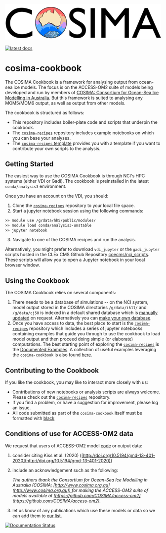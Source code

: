 <img src="https://github.com/COSIMA/logo/blob/master/png/logo_word.png" width="800"/>
<br/> <br/>

<a href="https://cosima-recipes.readthedocs.io/en/latest">
    <img alt="latest docs" src="https://img.shields.io/badge/docs-latest-blue.svg">
</a>

# cosima-cookbook

The COSIMA Cookbook is a framework for analysing output from ocean-sea ice models. The focus is on the ACCESS-OM2 suite of models being developed and run by members of [COSIMA: Consortium for Ocean-Sea Ice Modelling in Australia](http://cosima.org.au). But this framework is suited to analysing any MOM5/MOM6 output, as well as output from other models.

The cookbook is structured as follows:
 * This repository includes boiler-plate code and scripts that underpin the cookbook.
 * The [`cosima-recipes`](https://github.com/COSIMA/cosima-recipes) repository includes example notebooks on which you can base your analyses.
 * The [`cosima-recipes` template](https://github.com/COSIMA/cosima-recipes/blob/master/Tutorials/Template_For_Notebooks.ipynb) provides you with a template if you want to contribute your own scripts to the analysis.


## Getting Started

The easiest way to use the COSIMA Cookbook is through NCI's HPC systems (either VDI or Gadi). The cookbook is preinstalled in the latest `conda/analysis3` environment.

Once you have an account on the VDI, you should:
 1. Clone the [`cosima-recipes`](https://github.com/COSIMA/cosima-recipes) repository to your local file space.
 2. Start a jupyter notebook session using the following commands:
```
>> module use /g/data/hh5/public/modules/
>> module load conda/analysis3-unstable
>> jupyter notebook
```
 3. Navigate to one of the COSIMA recipes and run the analysis.

Alternatively, you might prefer to download `vdi_jupyter` or the `gadi_jupyter` scripts hosted in the CLEx CMS Github Repository [coecms/nci_scripts](https://github.com/coecms/nci_scripts). These scripts will allow you to open a Jupyter notebook in your local browser window.


## Using the Cookbook

The COSIMA Cookbook relies on several components:
 1. There needs to be a database of simulations -- on the NCI system, model output stored in the COSIMA directories `/g/data/ik11/` and `/g/data/cj50` is indexed in a default shared database which is [manually updated](https://github.com/COSIMA/master_index) on request. Alternatively you can [make your own database](https://cosima-recipes.readthedocs.io/en/latest/Tutorials/Make_Your_Own_Database.html). 
 2. Once you have access to data, the best place to start is the [`cosima-recipes`](https://github.com/COSIMA/cosima-recipes) repository which includes a series of jupyter notebooks containing examples that guide you through to use the cookbook to load model output and then proceed doing simple (or elaborate) computations. The best starting point of exploring the [`cosima-recipes`](https://github.com/COSIMA/cosima-recipes) is the [Documented Examples](https://cosima-recipes.readthedocs.io/en/latest/documented_examples.html). A collection of useful examples leveraging the `cosima-cookbook` is also found [here](https://github.com/COSIMA/ACCESS-OM2-1-025-010deg-report/tree/master/figures).


## Contributing to the Cookbook

If you like the cookbook, you may like to interact more closely with us:
 * Contributions of new notebooks or analysis scripts are always welcome. Please check out the [`cosima-recipes`](https://github.com/COSIMA/cosima-recipes) repository.
 * If you find a problem, or have a suggestion for improvement, please log an issue.
 * All code submitted as part of the `cosima-cookbook` itself must be formatted with [black](https://github.com/psf/black)

## Conditions of use for ACCESS-OM2 data

We request that users of ACCESS-OM2 model [code](https://github.com/COSIMA/access-om2) or output data:
1. consider citing Kiss et al. (2020) ([http://doi.org/10.5194/gmd-13-401-2020](http://doi.org/10.5194/gmd-13-401-2020))
2. include an acknowledgement such as the following:

   *The authors thank the Consortium for Ocean-Sea Ice Modelling in Australia (COSIMA; [http://www.cosima.org.au](http://www.cosima.org.au)) for making the ACCESS-OM2 suite of models available at [https://github.com/COSIMA/access-om2](https://github.com/COSIMA/access-om2).*
3. let us know of any publications which use these models or data so we can add them to [our list](https://scholar.google.com/citations?hl=en&user=inVqu_4AAAAJ).

[![Documentation Status](https://readthedocs.org/projects/cosima-cookbook/badge/?version=latest)](https://cosima-cookbook.readthedocs.org/en/latest)
